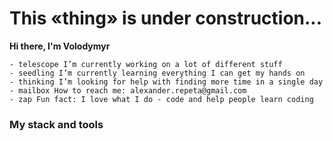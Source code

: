 # This «thing» is under construction...

<strong> Hi there, I'm Volodymyr </strong>

    - telescope I’m currently working on a lot of different stuff
    - seedling I’m currently learning everything I can get my hands on
    - thinking I’m looking for help with finding more time in a single day
    - mailbox How to reach me: alexander.repeta@gmail.com
    - zap Fun fact: I love what I do - code and help people learn coding

### My stack and tools
